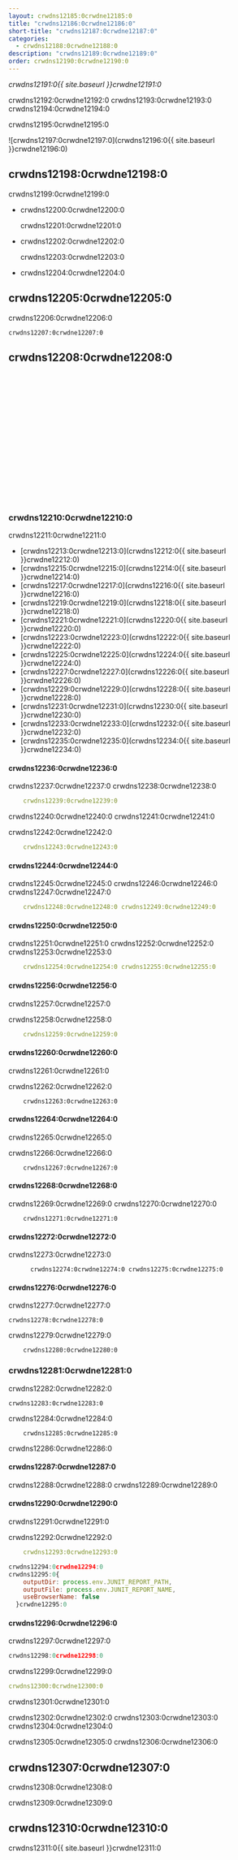 ```yaml
---
layout: crwdns12185:0crwdne12185:0
title: "crwdns12186:0crwdne12186:0"
short-title: "crwdns12187:0crwdne12187:0"
categories:
  - crwdns12188:0crwdne12188:0
description: "crwdns12189:0crwdne12189:0"
order: crwdns12190:0crwdne12190:0
---
```

*crwdns12191:0{{ site.baseurl }}crwdne12191:0*

crwdns12192:0crwdne12192:0 crwdns12193:0crwdne12193:0 crwdns12194:0crwdne12194:0

crwdns12195:0crwdne12195:0

![crwdns12197:0crwdne12197:0](crwdns12196:0{{ site.baseurl }}crwdne12196:0)

## crwdns12198:0crwdne12198:0

crwdns12199:0crwdne12199:0

* crwdns12200:0crwdne12200:0

    crwdns12201:0crwdne12201:0
    

* crwdns12202:0crwdne12202:0

    crwdns12203:0crwdne12203:0
    

* crwdns12204:0crwdne12204:0 

## crwdns12205:0crwdne12205:0

crwdns12206:0crwdne12206:0

    crwdns12207:0crwdne12207:0
    

## crwdns12208:0crwdne12208:0 <iframe width="360" height="270" src="crwdns12209:0crwdne12209:0" frameborder="0" allow="autoplay; encrypted-media" allowfullscreen mark="crwd-mark"></iframe> 

### crwdns12210:0crwdne12210:0

crwdns12211:0crwdne12211:0

* [crwdns12213:0crwdne12213:0](crwdns12212:0{{ site.baseurl }}crwdne12212:0)
* [crwdns12215:0crwdne12215:0](crwdns12214:0{{ site.baseurl }}crwdne12214:0)
* [crwdns12217:0crwdne12217:0](crwdns12216:0{{ site.baseurl }}crwdne12216:0)
* [crwdns12219:0crwdne12219:0](crwdns12218:0{{ site.baseurl }}crwdne12218:0)
* [crwdns12221:0crwdne12221:0](crwdns12220:0{{ site.baseurl }}crwdne12220:0)
* [crwdns12223:0crwdne12223:0](crwdns12222:0{{ site.baseurl }}crwdne12222:0)
* [crwdns12225:0crwdne12225:0](crwdns12224:0{{ site.baseurl }}crwdne12224:0)
* [crwdns12227:0crwdne12227:0](crwdns12226:0{{ site.baseurl }}crwdne12226:0)
* [crwdns12229:0crwdne12229:0](crwdns12228:0{{ site.baseurl }}crwdne12228:0)
* [crwdns12231:0crwdne12231:0](crwdns12230:0{{ site.baseurl }}crwdne12230:0)
* [crwdns12233:0crwdne12233:0](crwdns12232:0{{ site.baseurl }}crwdne12232:0)
* [crwdns12235:0crwdne12235:0](crwdns12234:0{{ site.baseurl }}crwdne12234:0)

#### crwdns12236:0crwdne12236:0

crwdns12237:0crwdne12237:0 crwdns12238:0crwdne12238:0

```yaml
    crwdns12239:0crwdne12239:0
```

crwdns12240:0crwdne12240:0 crwdns12241:0crwdne12241:0

crwdns12242:0crwdne12242:0

```yaml
    crwdns12243:0crwdne12243:0      
```

#### crwdns12244:0crwdne12244:0

crwdns12245:0crwdne12245:0 crwdns12246:0crwdne12246:0 crwdns12247:0crwdne12247:0

```yaml
    crwdns12248:0crwdne12248:0 crwdns12249:0crwdne12249:0         
```

#### <a name="gradle-junit-results"></a>crwdns12250:0crwdne12250:0

crwdns12251:0crwdne12251:0 crwdns12252:0crwdne12252:0 crwdns12253:0crwdne12253:0

```yaml
    crwdns12254:0crwdne12254:0 crwdns12255:0crwdne12255:0         
```

#### <a name="mochajs"></a>crwdns12256:0crwdne12256:0

crwdns12257:0crwdne12257:0

crwdns12258:0crwdne12258:0

```yaml
    crwdns12259:0crwdne12259:0          
```

#### <a name="ava"></a>crwdns12260:0crwdne12260:0

crwdns12261:0crwdne12261:0

crwdns12262:0crwdne12262:0

        crwdns12263:0crwdne12263:0          
    

#### crwdns12264:0crwdne12264:0

crwdns12265:0crwdne12265:0

crwdns12266:0crwdne12266:0

        crwdns12267:0crwdne12267:0          
    

#### crwdns12268:0crwdne12268:0

crwdns12269:0crwdne12269:0 crwdns12270:0crwdne12270:0

        crwdns12271:0crwdne12271:0          
    

#### crwdns12272:0crwdne12272:0

crwdns12273:0crwdne12273:0

          crwdns12274:0crwdne12274:0 crwdns12275:0crwdne12275:0    
    

#### crwdns12276:0crwdne12276:0

crwdns12277:0crwdne12277:0

    crwdns12278:0crwdne12278:0
    

crwdns12279:0crwdne12279:0

        crwdns12280:0crwdne12280:0
    

### crwdns12281:0crwdne12281:0

crwdns12282:0crwdne12282:0

    crwdns12283:0crwdne12283:0
    

crwdns12284:0crwdne12284:0

        crwdns12285:0crwdne12285:0
    

crwdns12286:0crwdne12286:0

#### crwdns12287:0crwdne12287:0

crwdns12288:0crwdne12288:0 crwdns12289:0crwdne12289:0

#### crwdns12290:0crwdne12290:0

crwdns12291:0crwdne12291:0

crwdns12292:0crwdne12292:0

```yaml
    crwdns12293:0crwdne12293:0
```

```javascript
crwdns12294:0crwdne12294:0
crwdns12295:0{
    outputDir: process.env.JUNIT_REPORT_PATH,
    outputFile: process.env.JUNIT_REPORT_NAME,
    useBrowserName: false
  }crwdne12295:0
```

#### crwdns12296:0crwdne12296:0

crwdns12297:0crwdne12297:0

```javascript
crwdns12298:0crwdne12298:0
```

crwdns12299:0crwdne12299:0

```yaml
crwdns12300:0crwdne12300:0
```

crwdns12301:0crwdne12301:0

crwdns12302:0crwdne12302:0 crwdns12303:0crwdne12303:0 crwdns12304:0crwdne12304:0

crwdns12305:0crwdne12305:0 crwdns12306:0crwdne12306:0

## crwdns12307:0crwdne12307:0

crwdns12308:0crwdne12308:0

crwdns12309:0crwdne12309:0

## crwdns12310:0crwdne12310:0

crwdns12311:0{{ site.baseurl }}crwdne12311:0